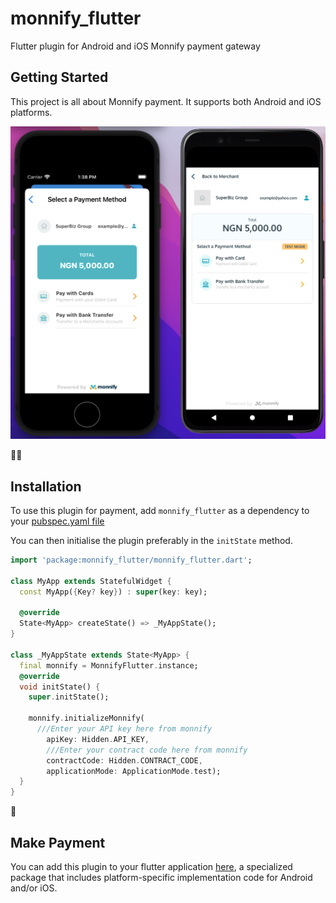 

# monnify_flutter

Flutter plugin for Android and iOS Monnify payment gateway


## Getting Started

This project is all about Monnify payment.
It supports both Android and iOS platforms.

![](plugin_phone_image.png)


:man_technologist: 
## Installation

To use this plugin for payment, add `monnify_flutter` as a 
dependency to your [pubspec.yaml file](https://docs.flutter.dev/development/packages-and-plugins/using-packages)

You can then initialise the plugin preferably in the `initState` method.

```dart
import 'package:monnify_flutter/monnify_flutter.dart';

class MyApp extends StatefulWidget {
  const MyApp({Key? key}) : super(key: key);

  @override
  State<MyApp> createState() => _MyAppState();
}

class _MyAppState extends State<MyApp> {
  final monnify = MonnifyFlutter.instance;
  @override
  void initState() {
    super.initState();
    
    monnify.initializeMonnify(
      ///Enter your API key here from monnify
        apiKey: Hidden.API_KEY,
        ///Enter your contract code here from monnify
        contractCode: Hidden.CONTRACT_CODE,
        applicationMode: ApplicationMode.test);
  }
}
```


:partying_face: 
## Make Payment







You can add this plugin to your flutter application
[here](https://pub.dev/packages/monnify_flutter),
a specialized package that includes platform-specific implementation code for
Android and/or iOS.



